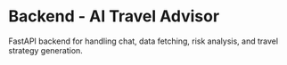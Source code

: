 # Backend - AI Travel Advisor

FastAPI backend for handling chat, data fetching, risk analysis, and travel strategy generation.
